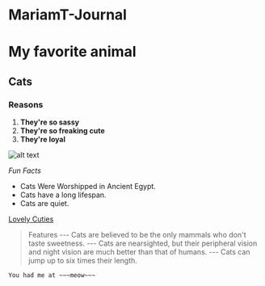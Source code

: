 # MariamT-Journal

# My favorite animal
## Cats
### Reasons
1. **They're so sassy**
2. **They're so freaking cute**
3. **They're loyal**

![alt text](https://github.com/Introduction-to-AI-ML/MariamT-Journal/blob/main/Cut%20cat)

*Fun Facts*
- Cats Were Worshipped in Ancient Egypt.
- Cats have a long lifespan.
- Cats are quiet.

[Lovely Cuties](https://www.google.com/search?sca_esv=856bbea95b52671d&rlz=1C1RXMK_enUS1113US1113&q=munchkin+kittens&tbm=vid&source=lnms&fbs=AEQNm0AbzhUJjXv6jRup8eVc0BvPhAxYjCxVRCUtj1WEz_DQOPDWUFqSYC75sqGn4BvEbeBwW6WW_y8QupJtkCo8JMyA6b9KOy4i7GolF8HOgrSW0lrof43wW-RE0YgCgn_cD29YydMcZfEGd9wms3yRSeJI84uNH0QeB3-_jjGSLrZs25LK-PntZLHtPgdMtfEDKmk8kEUdcdUHL8kinG5RQBKFbjvzUw&sa=X&ved=2ahUKEwiSpd3Lv_yGAxVoPkQIHQa-DuAQ0pQJegQIChAB&biw=1536&bih=738&dpr=1.25#fpstate=ive&vld=cid:1c0f0091,vid:nNhrf35Ra0w,st:0)

> Features
--- Cats are believed to be the only mammals who don't taste sweetness.
--- Cats are nearsighted, but their peripheral vision and night vision are much better than that of humans.
--- Cats can jump up to six times their length.

`You had me at ~~~meow~~~`
